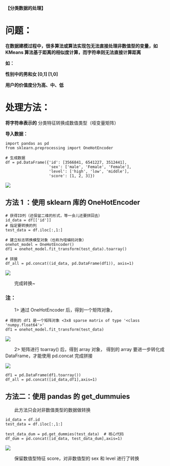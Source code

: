 **【分类数据的处理】**

# 问题：

**在数据建模过程中，很多算法或算法实现包无法直接处理非数值型的变量，如 KMeans 算法基于距离的相似度计算，而字符串则无法直接计算距离**

**如：**

**性别中的男和女 [0,1] [1,0]**

**用户的价值度分为高、中、低**

# 处理方法：

**将字符串表示的** 分类特征转换成数值类型（哑变量矩阵）

**导入数据：**


```
import pandas as pd
from sklearn.preprocessing import OneHotEncoder

# 生成数据
df = pd.DataFrame({'id': [3566841, 6541227, 3512441],
                   'sex': ['male', 'Female', 'Female'],
                   'level': ['high', 'low', 'middle'],
                   'score': [1, 2, 3]})
```


![](https://img2018.cnblogs.com/i-beta/1573126/202002/1573126-20200228085829162-654618494.png)

## 方法 1 ：使用 sklearn 库的 OneHotEncoder


```
# 获得ID列（还保留二维的形式，等一会儿还要拼回去）
id_data = df[['id']]
# 指定要转换的列
test_data = df.iloc[:,1:]

# 建立标志转换模型对象（也称为哑编码对象）
onehot_model = OneHotEncoder()
df1 = onehot_model.fit_transform(test_data).toarray()

# 拼接
df_all = pd.concat((id_data, pd.DataFrame(df1)), axis=1)
```


![](https://img2018.cnblogs.com/i-beta/1573126/202002/1573126-20200228090612288-1211228729.png)

　　完成转换~

### 注：

　　1> 通过 OneHotEncoder 后，得到一个矩阵对象，

```
# 得到的 df1 是一个矩阵对象 <3x8 sparse matrix of type '<class 'numpy.float64'>'
df1 = onehot_model.fit_transform(test_data)
```

![](https://img2018.cnblogs.com/i-beta/1573126/202002/1573126-20200228090735863-768420441.png)

　　2> 矩阵进行 toarray() 后，得到 array 对象， 得到的 array 要进一步转化成 DataFrame，才能使用 pd.concat 完成拼接

![](https://img2018.cnblogs.com/i-beta/1573126/202002/1573126-20200228090834585-1452147357.png)

```
df1 = pd.DataFrame(df1.toarray())
df_all = pd.concat([id_data,df1],axis=1)
```

## 方法二：使用 pandas 的 get_dummuies

　　此方法只会对非数值类型的数据做转换

```
id_data = df.id
test_data = df.iloc[:,1:]

test_data_dum = pd.get_dummies(test_data)  # 核心代码
df_dum = pd.concat([id_data, test_data_dum],axis=1)
```

![](https://img2018.cnblogs.com/i-beta/1573126/202002/1573126-20200228091550728-502562436.png)

　　保留数值型特征 score，对非数值型的 sex 和 level 进行了转换
